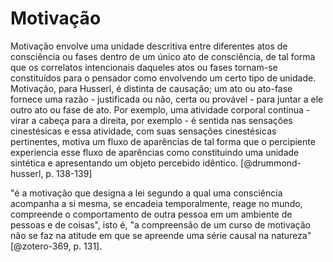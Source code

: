 # Motivação

Motivação envolve uma unidade descritiva entre diferentes atos de consciência ou fases dentro de um único ato de consciência, de tal forma que os correlatos intencionais daqueles atos ou fases tornam-se constituídos para o pensador como envolvendo um certo tipo de unidade. Motivação, para Husserl, é distinta de causação; um ato ou ato-fase fornece uma razão - justificada ou não, certa ou provável - para juntar a ele outro ato ou fase de ato. Por exemplo, uma atividade corporal contínua - virar a cabeça para a direita, por exemplo - é sentida nas sensações cinestésicas e essa atividade, com suas sensações cinestésicas pertinentes, motiva um fluxo de aparências de tal forma que o percipiente experiencia esse fluxo de aparências como constituindo uma unidade sintética e apresentando um objeto percebido idêntico. [@drummond-husserl, p. 138-139]

"é a motivação que designa a lei segundo a qual uma consciência acompanha a si mesma, se encadeia temporalmente, reage no mundo, compreende o comportamento de outra pessoa em um ambiente de pessoas e de coisas", isto é, "a compreensão de um curso de motivação não se faz na atitude em que se apreende uma série causal na natureza" [@zotero-369, p. 131]. 



